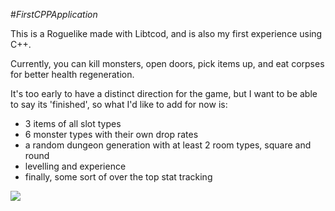 #_FirstCPPApplication_

This is a Roguelike made with Libtcod, and is also my first experience using C++.

Currently, you can kill monsters, open doors, pick items up, and eat corpses for better health regeneration.

It's too early to have a distinct direction for the game, but I want to be able to say its 'finished', so what I'd like to add for now is:

* 3 items of all slot types
* 6 monster types with their own drop rates
* a random dungeon generation with at least 2 room types, square and round
* levelling and experience
* finally, some sort of over the top stat tracking


![](https://raw.github.com/tankorsmash/FirstCPPApplication/master/Screenshot_12Jan2014.png)
